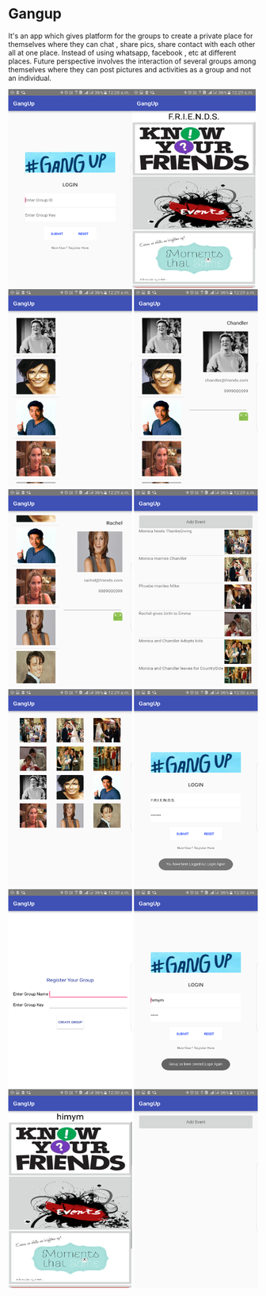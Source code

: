 # Gangup

It's an app which gives platform for the groups to create a private place for themselves where they can chat , share pics, share contact with each other all at one place. Instead of using whatsapp, facebook , etc at different places. Future perspective involves the interaction of several groups among themselves where they can post pictures and activities as a group and not an individual.

<img src = "https://github.com/aarushig14/Gangup/blob/master/gangupScreenshots/unnamed%20(1).png" width = "250px" height = " 400px"><img src = "https://github.com/aarushig14/Gangup/blob/master/gangupScreenshots/unnamed%20(2).png" width = "250px" height = " 400px"> 
<img src = "https://github.com/aarushig14/Gangup/blob/master/gangupScreenshots/unnamed%20(3).png" width = "250px" height = " 400px">  <img src = "https://github.com/aarushig14/Gangup/blob/master/gangupScreenshots/unnamed%20(4).png" width = "250px" height = " 400px">  <img src = "https://github.com/aarushig14/Gangup/blob/master/gangupScreenshots/unnamed%20(5).png" width = "250px" height = " 400px">
<img src = "https://github.com/aarushig14/Gangup/blob/master/gangupScreenshots/unnamed%20(6).png" width = "250px" height = " 400px">  <img src = "https://github.com/aarushig14/Gangup/blob/master/gangupScreenshots/unnamed%20(7).png" width = "250px" height = " 400px">  <img src = "https://github.com/aarushig14/Gangup/blob/master/gangupScreenshots/unnamed%20(8).png" width = "250px" height = " 400px">
<img src = "https://github.com/aarushig14/Gangup/blob/master/gangupScreenshots/unnamed%20(9).png" width = "250px" height = " 400px">  <img src = "https://github.com/aarushig14/Gangup/blob/master/gangupScreenshots/unnamed%20(10).png" width = "250px" height = " 400px">  <img src = "https://github.com/aarushig14/Gangup/blob/master/gangupScreenshots/unnamed%20(11).png" width = "250px" height = " 400px">
 <img src = "https://github.com/aarushig14/Gangup/blob/master/gangupScreenshots/unnamed%20(12).png" width = "250px" height = " 400px">
